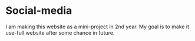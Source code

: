 # Social-media
I am making this website as a mini-project in 2nd year. My goal is to make it use-full website after some chance in future.
